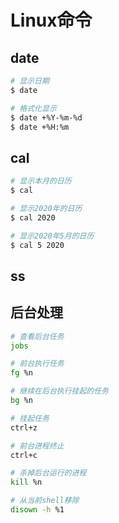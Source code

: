 # Linux命令

## date

  ```bash
  # 显示日期
  $ date

  # 格式化显示
  $ date +%Y-%m-%d
  $ date +%H:%m
  ```

## cal

  ```bash
  # 显示本月的日历
  $ cal

  # 显示2020年的日历
  $ cal 2020

  # 显示2020年5月的日历
  $ cal 5 2020
  ```



## ss




## 后台处理

  ```bash
# 查看后台任务
jobs

# 前台执行任务
fg %n

# 继续在后台执行挂起的任务
bg %n
 
# 挂起任务
ctrl+z

# 前台进程终止
ctrl+c

# 杀掉后台运行的进程
kill %n

# 从当前shell移除
disown -h %1
  ```
